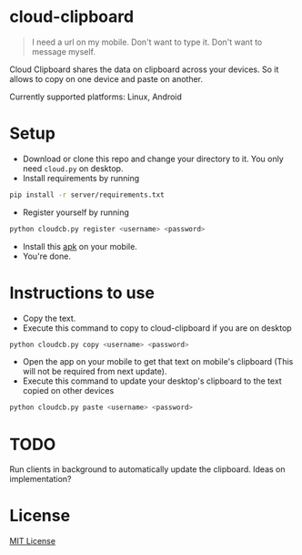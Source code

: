 # cloud-clipboard

> I need a url on my mobile. Don't want to type it. Don't want to message myself.

Cloud Clipboard shares the data on clipboard across your devices. So it allows to copy on one device and paste on another.

Currently supported platforms: Linux, Android

# Setup

- Download or clone this repo and change your directory to it. You only need `cloud.py` on desktop.
- Install requirements by running

```bash
pip install -r server/requirements.txt
```

- Register yourself by running

```bash
python cloudcb.py register <username> <password>
```

- Install this [apk](https://github.com/krsoninikhil/cloud-clipboard/raw/master/mobile/bin/CloudClipboard-0.1-debug.apk) on your mobile.
- You're done.

# Instructions to use

- Copy the text.
- Execute this command to copy to cloud-clipboard if you are on desktop

```bash
python cloudcb.py copy <username> <password>
```

- Open the app on your mobile to get that text on mobile's clipboard (This will not be required from next update).
- Execute this command to update your desktop's clipboard to the text copied on other devices

```bash
python cloudcb.py paste <username> <password>
```

# TODO

Run clients in background to automatically update the clipboard. Ideas on implementation?

# License

[MIT License](https://nks.mit-license.org/)